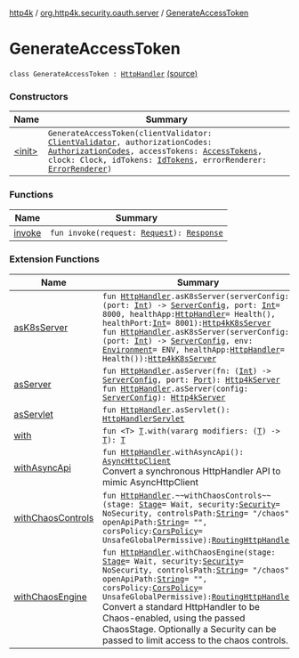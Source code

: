 [http4k](../../index.md) / [org.http4k.security.oauth.server](../index.md) / [GenerateAccessToken](./index.md)

# GenerateAccessToken

`class GenerateAccessToken : `[`HttpHandler`](../../org.http4k.core/-http-handler.md) [(source)](https://github.com/http4k/http4k/blob/master/http4k-security-oauth/src/main/kotlin/org/http4k/security/oauth/server/GenerateAccessToken.kt#L20)

### Constructors

| Name | Summary |
|---|---|
| [&lt;init&gt;](-init-.md) | `GenerateAccessToken(clientValidator: `[`ClientValidator`](../-client-validator/index.md)`, authorizationCodes: `[`AuthorizationCodes`](../-authorization-codes/index.md)`, accessTokens: `[`AccessTokens`](../-access-tokens/index.md)`, clock: Clock, idTokens: `[`IdTokens`](../-id-tokens/index.md)`, errorRenderer: `[`ErrorRenderer`](../-error-renderer/index.md)`)` |

### Functions

| Name | Summary |
|---|---|
| [invoke](invoke.md) | `fun invoke(request: `[`Request`](../../org.http4k.core/-request/index.md)`): `[`Response`](../../org.http4k.core/-response/index.md) |

### Extension Functions

| Name | Summary |
|---|---|
| [asK8sServer](../../org.http4k.cloudnative/kotlin.-function1/as-k8s-server.md) | `fun `[`HttpHandler`](../../org.http4k.core/-http-handler.md)`.asK8sServer(serverConfig: (port: `[`Int`](https://kotlinlang.org/api/latest/jvm/stdlib/kotlin/-int/index.html)`) -> `[`ServerConfig`](../../org.http4k.server/-server-config/index.md)`, port: `[`Int`](https://kotlinlang.org/api/latest/jvm/stdlib/kotlin/-int/index.html)` = 8000, healthApp: `[`HttpHandler`](../../org.http4k.core/-http-handler.md)` = Health(), healthPort: `[`Int`](https://kotlinlang.org/api/latest/jvm/stdlib/kotlin/-int/index.html)` = 8001): `[`Http4kK8sServer`](../../org.http4k.cloudnative/-http4k-k8s-server/index.md)<br>`fun `[`HttpHandler`](../../org.http4k.core/-http-handler.md)`.asK8sServer(serverConfig: (port: `[`Int`](https://kotlinlang.org/api/latest/jvm/stdlib/kotlin/-int/index.html)`) -> `[`ServerConfig`](../../org.http4k.server/-server-config/index.md)`, env: `[`Environment`](../../org.http4k.cloudnative.env/-environment/index.md)` = ENV, healthApp: `[`HttpHandler`](../../org.http4k.core/-http-handler.md)` = Health()): `[`Http4kK8sServer`](../../org.http4k.cloudnative/-http4k-k8s-server/index.md) |
| [asServer](../../org.http4k.server/kotlin.-function1/as-server.md) | `fun `[`HttpHandler`](../../org.http4k.core/-http-handler.md)`.asServer(fn: (`[`Int`](https://kotlinlang.org/api/latest/jvm/stdlib/kotlin/-int/index.html)`) -> `[`ServerConfig`](../../org.http4k.server/-server-config/index.md)`, port: `[`Port`](../../org.http4k.cloudnative.env/-port/index.md)`): `[`Http4kServer`](../../org.http4k.server/-http4k-server/index.md)<br>`fun `[`HttpHandler`](../../org.http4k.core/-http-handler.md)`.asServer(config: `[`ServerConfig`](../../org.http4k.server/-server-config/index.md)`): `[`Http4kServer`](../../org.http4k.server/-http4k-server/index.md) |
| [asServlet](../../org.http4k.servlet/kotlin.-function1/as-servlet.md) | `fun `[`HttpHandler`](../../org.http4k.core/-http-handler.md)`.asServlet(): `[`HttpHandlerServlet`](../../org.http4k.servlet/-http-handler-servlet/index.md) |
| [with](../../org.http4k.core/with.md) | `fun <T> `[`T`](../../org.http4k.core/with.md#T)`.with(vararg modifiers: (`[`T`](../../org.http4k.core/with.md#T)`) -> `[`T`](../../org.http4k.core/with.md#T)`): `[`T`](../../org.http4k.core/with.md#T) |
| [withAsyncApi](../../org.http4k.client/kotlin.-function1/with-async-api.md) | `fun `[`HttpHandler`](../../org.http4k.core/-http-handler.md)`.withAsyncApi(): `[`AsyncHttpClient`](../../org.http4k.client/-async-http-client/index.md)<br>Convert a synchronous HttpHandler API to mimic AsyncHttpClient |
| [withChaosControls](../../org.http4k.chaos/kotlin.-function1/with-chaos-controls.md) | `fun `[`HttpHandler`](../../org.http4k.core/-http-handler.md)`.~~withChaosControls~~(stage: `[`Stage`](../../org.http4k.chaos/-stage.md)` = Wait, security: `[`Security`](../../org.http4k.contract/-security/index.md)` = NoSecurity, controlsPath: `[`String`](https://kotlinlang.org/api/latest/jvm/stdlib/kotlin/-string/index.html)` = "/chaos", openApiPath: `[`String`](https://kotlinlang.org/api/latest/jvm/stdlib/kotlin/-string/index.html)` = "", corsPolicy: `[`CorsPolicy`](../../org.http4k.filter/-cors-policy/index.md)` = UnsafeGlobalPermissive): `[`RoutingHttpHandler`](../../org.http4k.routing/-routing-http-handler/index.md) |
| [withChaosEngine](../../org.http4k.chaos/kotlin.-function1/with-chaos-engine.md) | `fun `[`HttpHandler`](../../org.http4k.core/-http-handler.md)`.withChaosEngine(stage: `[`Stage`](../../org.http4k.chaos/-stage.md)` = Wait, security: `[`Security`](../../org.http4k.contract/-security/index.md)` = NoSecurity, controlsPath: `[`String`](https://kotlinlang.org/api/latest/jvm/stdlib/kotlin/-string/index.html)` = "/chaos", openApiPath: `[`String`](https://kotlinlang.org/api/latest/jvm/stdlib/kotlin/-string/index.html)` = "", corsPolicy: `[`CorsPolicy`](../../org.http4k.filter/-cors-policy/index.md)` = UnsafeGlobalPermissive): `[`RoutingHttpHandler`](../../org.http4k.routing/-routing-http-handler/index.md)<br>Convert a standard HttpHandler to be Chaos-enabled, using the passed ChaosStage. Optionally a Security can be passed to limit access to the chaos controls. |
